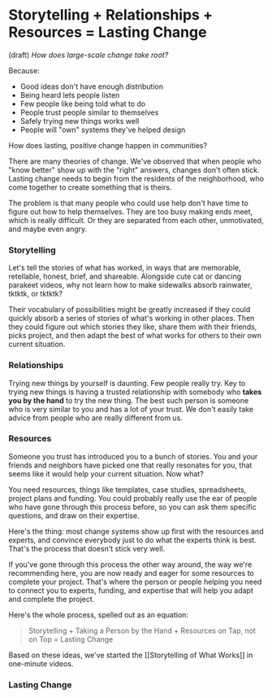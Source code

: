 # Storytelling + Relationships + Resources = Lasting Change
 (draft) 
*How does large-scale change take root?*  

Because: 

- Good ideas don't have enough distribution 
- Being heard lets people listen 
- Few people like being told what to do 
- People trust people similar to themselves 
- Safely trying new things works well 
- People will "own" systems they've helped design 

How does lasting, positive change happen in communities?

There are many theories of change. We've observed that when people who "know better" show up with the "right" answers, changes don't often stick. Lasting change needs to begin from the residents of the neighborhood, who come together to create something that is theirs.

The problem is that many people who could use help don't have time to figure out how to help themselves. They are too busy making ends meet, which is really difficult. Or they are separated from each other, unmotivated, and maybe even angry.
### Storytelling 
Let's tell the stories of what has worked, in ways that are memorable, retellable, honest, brief, and shareable. Alongside cute cat or dancing parakeet videos, why not learn how to make sidewalks absorb rainwater, tktktk, or tktktk? 

Their vocabulary of possibilities might be greatly increased if they could quickly absorb a series of stories of what's working in other places. Then they could figure out which stories they like, share them with their friends, picks project, and then adapt the best of what works for others to their own current situation.

### Relationships 
Trying new things by yourself is daunting. Few people really try. Key to trying new things is having a trusted relationship with somebody who **takes you by the hand** to try the new thing. The best such person is someone who is very similar to you and has a lot of your trust. We don't easily take advice from people who are really different from us.

### Resources 
Someone you trust has introduced you to a bunch of stories. You and your friends and neighbors have picked one that really resonates for you, that seems like it would help your current situation. Now what?

You need resources, things like templates, case studies, spreadsheets, project plans and funding. You could probably really use the ear of people who have gone through this process before, so you can ask them specific questions, and draw on their expertise.

Here's the thing: most change systems show up first with the resources and experts, and convince everybody just to do what the experts think is best. That's the process that doesn't stick very well.

If you've gone through this process the other way around, the way we're recommending here, you are now ready and eager for some resources to complete your project. That's where the person or people helping you need to connect you to experts, funding, and expertise that will help you adapt and complete the project.

Here's the whole process, spelled out as an equation:

> Storytelling + Taking a Person by the Hand + Resources on Tap, not on Top = Lasting Change

Based on these ideas, we've started the [[Storytelling of What Works]] in one-minute videos.

### Lasting Change 
